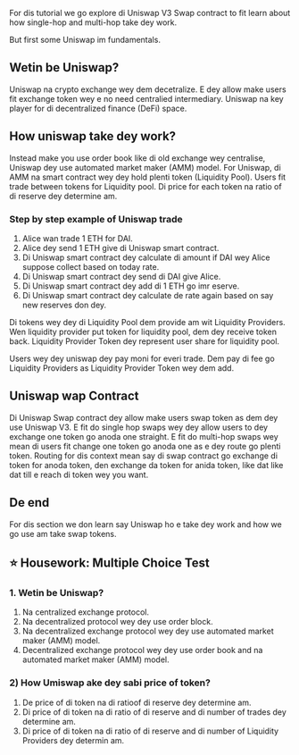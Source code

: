 For dis tutorial we go explore di Uniswap V3 Swap contract to fit learn about how single-hop and multi-hop take dey work.

But first some Uniswap im fundamentals.

## Wetin be Uniswap?

Uniswap na crypto exchange wey dem decetralize. E dey allow make users fit exchange token wey e no need centralied intermediary. Uniswap na key player for di decentralized finance (DeFi) space.

## How uniswap take dey work?

Instead make you use order book like di old exchange wey centralise, Uniswap dey use automated market maker (AMM) model. For Uniswap, di AMM na smart contract wey dey hold plenti token (Liquidity Pool). Users fit trade between tokens for Liquidity pool. Di price for each token na ratio of di reserve dey determine am.

### Step by step example of Uniswap trade

1. Alice wan trade 1 ETH for DAI.
2. Alice dey send 1 ETH give di Uniswap smart contract.
3. Di Uniswap smart contract dey calculate di amount if DAI wey Alice suppose collect based on today rate.
4. Di Uniswap smart contract dey send di DAI give Alice.
5. Di Uniswap smart contract dey add di 1 ETH go imr eserve.
6. Di Uniswap smart contract dey calculate de rate again based on say new reserves don dey.

Di tokens wey dey di Liquidity Pool dem provide am wit Liquidity Providers. Wen liquidity provider put token for liquidity pool, dem dey receive token back. Liquidity Provider Token dey represent user share for liquidity pool.

Users wey dey uniswap dey pay moni for everi trade. Dem pay di fee go Liquidity Providers as Liquidity Provider Token wey dem add.

## Uniswap wap Contract

Di Uniswap Swap contract dey allow make users swap token as dem dey use Uniswap V3. E fit do single hop swaps wey dey allow users to dey exchange one token go anoda one straight. E fit do multi-hop swaps wey mean di users fit change one token go anoda one as e dey route go plenti token. Routing for dis context mean say di swap contract go exchange di token for anoda token, den exchange da token for anida token, like dat like dat till e reach di token wey you want.

## De end

For dis section we don learn say Uniswap ho e take dey work and how we go use am take swap tokens.

## ⭐️ Housework: Multiple Choice Test

### 1. Wetin be Uniswap?

1. Na centralized exchange protocol.
2. Na decentralized protocol wey dey use order block.
3. Na decentralized exchange protocol wey dey use automated market maker (AMM) model.
4. Decentralized exchange protocol wey dey use order book and na automated market maker (AMM) model.

### 2) How Umiswap ake dey sabi price of token?

1. De price of di token na di ratioof di reserve dey determine am.
2. Di price of di token na di ratio of di reserve and di number of trades dey determine am.
3. Di price of di token na di ratio of di reserve and di number of Liquidity Providers dey determin am.